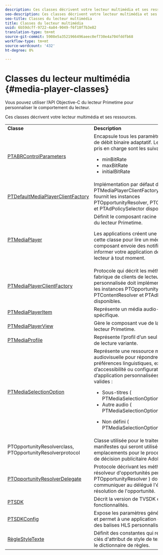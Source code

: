 ```yaml
---
description: Ces classes décrivent votre lecteur multimédia et ses ressources.
seo-description: Ces classes décrivent votre lecteur multimédia et ses ressources.
seo-title: Classes du lecteur multimédia
title: Classes du lecteur multimédia
uuid: 6b59dcff-9722-4a84-9049-f6f10f7b3e82
translation-type: tm+mt
source-git-commit: 5908e5a3521966496aeec0ef730e4a704fddfb68
workflow-type: tm+mt
source-wordcount: '432'
ht-degree: 0%

---
```



# Classes du lecteur multimédia {#media-player-classes}

Vous pouvez utiliser l’API Objective-C du lecteur Primetime pour personnaliser le comportement du lecteur.

Ces classes décrivent votre lecteur multimédia et ses ressources.

<table frame="all" colsep="1" rowsep="1" id="table_bm2_wl2_2m"> 
 <tbody> 
  <tr rowsep="1"> 
   <td colname="1"><b>Classe</b> </td> 
   <td colname="2"><b>Description</b> </td> 
  </tr> 
  <tr rowsep="1"> 
   <td colname="1"><span class="codeph"><a href="https://help.adobe.com/en_US/primetime/api/psdk/appledoc/Classes/PTABRControlParameters.html" format="html" scope="external"> PTABRControlParameters</a></span> </td> 
   <td colname="2">Encapsule tous les paramètres de contrôle de débit binaire adaptatif. Les paramètres pris en charge sont les suivants : 
    <ul id="ul_pnh_hm2_2m"> 
     <li id="li_46572FE1EB514AFF8C9F731E44DAF30B"><span class="codeph"> minBitRate</span> </li> 
     <li id="li_A10C75C9A5234241A5B84A4139F4D143"><span class="codeph"> maxBitRate</span> </li> 
     <li id="li_4E77E367A2E848D2B3E1A9C52209A7B2"><span class="codeph"> initialBitRate</span> </li> 
    </ul> </td> 
  </tr> 
  <tr rowsep="1"> 
   <td colname="1"><span class="codeph"><a href="https://help.adobe.com/en_US/primetime/api/psdk/appledoc/Classes/PTDefaultMediaPlayerClientFactory.html" format="html" scope="external"> PTDefaultMediaPlayerClientFactory</a></span> </td> 
   <td colname="2"> Implémentation par défaut de <span class="codeph"> PTMediaPlayerClientFactory</span> dans TVSDK. Il fournit les instances <span class="codeph"> PTOpportunityResolver</span>, <span class="codeph"> PTContentResolver</span> et <span class="codeph"> PTAdPolicySelector</span> disponibles. </td> 
  </tr> 
  <tr rowsep="1"> 
   <td colname="1"><span class="codeph"><a href="https://help.adobe.com/en_US/primetime/api/psdk/appledoc/Classes/PTMediaPlayer.html" format="html" scope="external"> PTMediaPlayer</a></span> </td> 
   <td colname="2">Définit le composant racine de la structure du lecteur Primetime. <p>Les applications créent une instance de cette classe pour lire un média. Ce composant envoie des notifications pour informer votre application de l’état du lecteur à tout moment. </p> </td> 
  </tr> 
  <tr rowsep="1"> 
   <td colname="1"><span class="codeph"><a href="https://help.adobe.com/en_US/primetime/api/psdk/appledoc/Protocols/PTMediaPlayerClientFactory.html" format="html" scope="external"> PTMediaPlayerClientFactory</a></span> </td> 
   <td colname="2"> Protocole qui décrit les méthodes qu’une fabrique de clients de lecteur multimédia personnalisée doit implémenter pour fournir les instances <span class="codeph"> PTOpportunityResolver</span>, <span class="codeph"> PTContentResolver</span> et <span class="codeph"> PTAdPolicySelector</span> disponibles. </td> 
  </tr> 
  <tr rowsep="1"> 
   <td colname="1"><span class="codeph"><a href="https://help.adobe.com/en_US/primetime/api/psdk/appledoc/Classes/PTMediaPlayerItem.html" format="html" scope="external"> PTMediaPlayerItem</a></span> </td> 
   <td colname="2"> Représente un média audio-vidéo spécifique. </td> 
  </tr> 
  <tr rowsep="1"> 
   <td colname="1"><span class="codeph"><a href="https://help.adobe.com/en_US/primetime/api/psdk/appledoc/Classes/PTMediaPlayerView.html" format="html" scope="external"> PTMediaPlayerView</a></span> </td> 
   <td colname="2"> Gère le composant vue de la structure du lecteur Primetime. </td> 
  </tr> 
  <tr rowsep="1"> 
   <td colname="1"><span class="codeph"><a href="https://help.adobe.com/en_US/primetime/api/psdk/appledoc/Classes/PTMediaProfile.html" format="html" scope="external"> PTMediaProfile</a></span> </td> 
   <td colname="2"> Représente l’profil d’un seul flux dans la liste de lecture variante. </td> 
  </tr> 
  <tr rowsep="1"> 
   <td colname="1"><span class="codeph"><a href="https://help.adobe.com/en_US/primetime/api/psdk/appledoc/Classes/PTMediaSelectionOption.html" format="html" scope="external"> PTMediaSelectionOption</a></span> </td> 
   <td colname="2">Représente une ressource multimédia audiovisuelle pour répondre à différentes préférences linguistiques, exigences d’accessibilité ou configurations d’application personnalisées. Types d'option valides : 
    <ul id="ul_p2q_gn2_2m"> 
     <li id="li_46BE5AE49732481FB6D336FFF896E5AD">Sous-titres (<span class="codeph"> PTMediaSelectionOptionTypeSubtitle</span>) </li> 
     <li id="li_6CEADCA12D4A48B7AE4A539985F32119">Autre audio (<span class="codeph"> PTMediaSelectionOptionTypeAudio</span>) </li> 
     <li id="li_248D3D997F8A4B6E9B48869F84060D1F"> <p>Non défini (<span class="codeph"> PTMediaSelectionOptionTypeUndefined</span>) </p> </li> 
    </ul> </td> 
  </tr> 
  <tr rowsep="1"> 
   <td colname="1"><span class="codeph"><a href="https://help.adobe.com/en_US/primetime/api/psdk/appledoc/Classes/PTOpportunityResolver.html" format="html" scope="external"> </a> </span> PTOpportunityResolverclass,  <span class="codeph"><a href="https://help.adobe.com/en_US/primetime/api/psdk/appledoc/Protocols/PTOpportunityResolver.html" format="html" scope="external"> </a> PTOpportunityResolverprotocol</span> </td> 
   <td colname="2"> Classe utilisée pour le traitement d’indices manifestes qui seront utilisés comme emplacements pour le processus de prise de décision publicitaire Adobe Primetime. </td> 
  </tr> 
  <tr rowsep="1"> 
   <td colname="1"><span class="codeph"><a href="https://help.adobe.com/en_US/primetime/api/psdk/appledoc/Protocols/PTOpportunityResolverDelegate.html" format="html" scope="external"> PTOpportunityResolverDelegate</a></span> </td> 
   <td colname="2"> Protocole décrivant les méthodes que le résolveur d'opportunités personnalisé ( <span class="codeph"> PTOpportunityResolver</span> ) doit utiliser pour communiquer au délégué l'état de la résolution de l'opportunité. </td> 
  </tr> 
  <tr rowsep="1"> 
   <td colname="1"><span class="codeph"><a href="https://help.adobe.com/en_US/primetime/api/psdk/appledoc/Classes/PTSDK.html" format="html" scope="external"> PTSDK</a></span> </td> 
   <td colname="2"> Décrit la version de TVSDK et ses fonctionnalités. </td> 
  </tr> 
  <tr rowsep="1"> 
   <td colname="1"><span class="codeph"><a href="https://help.adobe.com/en_US/primetime/api/psdk/appledoc/Classes/PTSDKConfig.html" format="html" scope="external"> PTSDKConfig</a></span> </td> 
   <td colname="2"> Expose les paramètres généraux de TVSDK et permet à une application de s’abonner à des balises HLS personnalisées. </td> 
  </tr> 
  <tr rowsep="1"> 
   <td colname="1"><span class="codeph"><a href="https://help.adobe.com/en_US/primetime/api/psdk/appledoc/Classes/PTTextStyleRule.html" format="html" scope="external"> RègleStyleTexte</a></span> </td> 
   <td colname="2"> Définit des constantes qui représentent les clés d'attribut de style de texte qui forment le dictionnaire de règles. </td> 
  </tr> 
 </tbody> 
</table>

